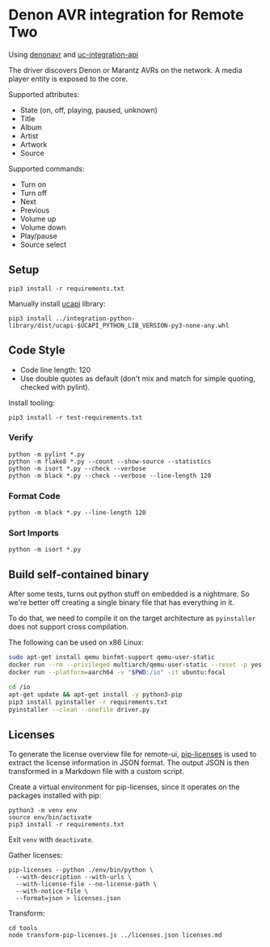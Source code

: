 # Denon AVR integration for Remote Two

Using [denonavr](https://github.com/ol-iver/denonavr) and [uc-integration-api](https://github.com/aitatoi/integration-python-library)

The driver discovers Denon or Marantz AVRs on the network. A media player entity is exposed to the core.

Supported attributes:
- State (on, off, playing, paused, unknown)
- Title
- Album
- Artist
- Artwork
- Source

Supported commands:
- Turn on
- Turn off
- Next
- Previous
- Volume up
- Volume down
- Play/pause
- Source select

## Setup

```console
pip3 install -r requirements.txt
```

Manually install [ucapi](https://github.com/aitatoi/integration-python-library) library:
```console
pip3 install ../integration-python-library/dist/ucapi-$UCAPI_PYTHON_LIB_VERSION-py3-none-any.whl
```

## Code Style

- Code line length: 120
- Use double quotes as default (don't mix and match for simple quoting, checked with pylint).

Install tooling:
```console
pip3 install -r test-requirements.txt
```

### Verify
```console
python -m pylint *.py
python -m flake8 *.py --count --show-source --statistics
python -m isort *.py --check --verbose 
python -m black *.py --check --verbose --line-length 120
```

### Format Code
```console
python -m black *.py --line-length 120
```

### Sort Imports

```console
python -m isort *.py
```

## Build self-contained binary

After some tests, turns out python stuff on embedded is a nightmare. So we're better off creating a single binary file that has everything in it.

To do that, we need to compile it on the target architecture as `pyinstaller` does not support cross compilation.

The following can be used on x86 Linux:

```bash
sudo apt-get install qemu binfmt-support qemu-user-static
docker run --rm --privileged multiarch/qemu-user-static --reset -p yes
docker run --platform=aarch64 -v "$PWD:/io" -it ubuntu:focal

cd /io
apt-get update && apt-get install -y python3-pip
pip3 install pyinstaller -r requirements.txt
pyinstaller --clean --onefile driver.py
```

## Licenses

To generate the license overview file for remote-ui, [pip-licenses](https://pypi.org/project/pip-licenses/) is used
to extract the license information in JSON format. The output JSON is then transformed in a Markdown file with a
custom script.

Create a virtual environment for pip-licenses, since it operates on the packages installed with pip:
```console
python3 -m venv env
source env/bin/activate
pip3 install -r requirements.txt
```
Exit `venv` with `deactivate`.

Gather licenses:
```console
pip-licenses --python ./env/bin/python \
  --with-description --with-urls \
  --with-license-file --no-license-path \
  --with-notice-file \
  --format=json > licenses.json
```

Transform:
```console
cd tools
node transform-pip-licenses.js ../licenses.json licenses.md
```
